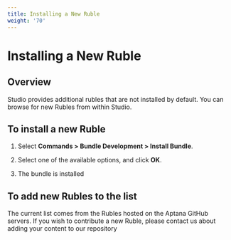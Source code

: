 ```yaml
---
title: Installing a New Ruble
weight: '70'
---
```


# Installing a New Ruble

## Overview

Studio provides additional rubles that are not installed by default. You can browse for new Rubles from within Studio.

## To install a new Ruble

1. Select **Commands > Bundle Development > Install Bundle**.

2. Select one of the available options, and click **OK**.

3. The bundle is installed

## To add new Rubles to the list

The current list comes from the Rubles hosted on the Aptana GitHub servers. If you wish to contribute a new Ruble, please contact us about adding your content to our repository
